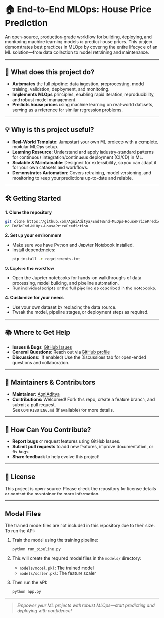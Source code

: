 # 🏠 End-to-End MLOps: House Price Prediction

An open-source, production-grade workflow for building, deploying, and monitoring machine learning models to predict house prices. This project demonstrates best practices in MLOps by covering the entire lifecycle of an ML solution—from data collection to model retraining and maintenance.

---

## 🚀 What does this project do?

- **Automates** the full pipeline: data ingestion, preprocessing, model training, validation, deployment, and monitoring.
- **Implements MLOps** principles, enabling rapid iteration, reproducibility, and robust model management.
- **Predicts house prices** using machine learning on real-world datasets, serving as a reference for similar regression problems.

---

## 💡 Why is this project useful?

- **Real-World Template**: Jumpstart your own ML projects with a complete, modular MLOps setup.
- **Learning Resource**: Understand and apply industry-standard patterns for continuous integration/continuous deployment (CI/CD) in ML.
- **Scalable & Maintainable**: Designed for extensibility, so you can adapt it for your own datasets and workflows.
- **Demonstrates Automation**: Covers retraining, model versioning, and monitoring to keep your predictions up-to-date and reliable.

---

## 🛠️ Getting Started

**1. Clone the repository**
```bash
git clone https://github.com/AgniAditya/EndToEnd-MLOps-HousePricePrediction.git
cd EndToEnd-MLOps-HousePricePrediction
```

**2. Set up your environment**
- Make sure you have Python and Jupyter Notebook installed.
- Install dependencies:
  ```bash
  pip install -r requirements.txt
  ```

**3. Explore the workflow**
- Open the Jupyter notebooks for hands-on walkthroughs of data processing, model building, and pipeline automation.
- Run individual scripts or the full pipeline as described in the notebooks.

**4. Customize for your needs**
- Use your own dataset by replacing the data source.
- Tweak the model, pipeline stages, or deployment steps as required.

---

## 📚 Where to Get Help

- **Issues & Bugs**: [GitHub Issues](https://github.com/AgniAditya/EndToEnd-MLOps-HousePricePrediction/issues)
- **General Questions**: Reach out via [GitHub profile](https://github.com/AgniAditya)
- **Discussions**: (If enabled) Use the Discussions tab for open-ended questions and collaboration.

---

## 👥 Maintainers & Contributors

- **Maintainer:** [AgniAditya](https://github.com/AgniAditya)
- **Contributions:** Welcomed! Fork this repo, create a feature branch, and submit a pull request.  
  See `CONTRIBUTING.md` (if available) for more details.

---

## 🤝 How Can You Contribute?

- **Report bugs** or request features using GitHub Issues.
- **Submit pull requests** to add new features, improve documentation, or fix bugs.
- **Share feedback** to help evolve this project!

---

## 📄 License

This project is open-source. Please check the repository for license details or contact the maintainer for more information.

---

## Model Files

The trained model files are not included in this repository due to their size. To run the API:

1. Train the model using the training pipeline:
   ```bash
   python run_pipeline.py
   ```

2. This will create the required model files in the `models/` directory:
   - `models/model.pkl`: The trained model
   - `models/scaler.pkl`: The feature scaler

3. Then run the API:
   ```bash
   python app.py
   ```

---

> _Empower your ML projects with robust MLOps—start predicting and deploying with confidence!_
